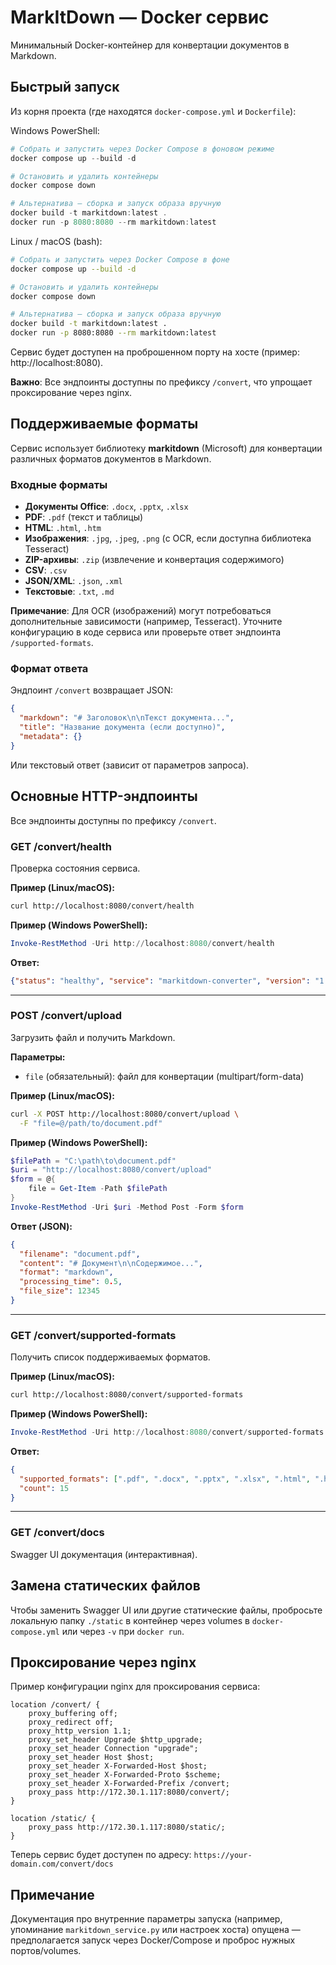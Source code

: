 # MarkItDown — Docker сервис

Минимальный Docker-контейнер для конвертации документов в Markdown.

## Быстрый запуск

Из корня проекта (где находятся `docker-compose.yml` и `Dockerfile`):

Windows PowerShell:

```powershell
# Cобрать и запустить через Docker Compose в фоновом режиме
docker compose up --build -d

# Остановить и удалить контейнеры
docker compose down

# Альтернатива — сборка и запуск образа вручную
docker build -t markitdown:latest .
docker run -p 8080:8080 --rm markitdown:latest
```

Linux / macOS (bash):

```bash
# Cобрать и запустить через Docker Compose в фоне
docker compose up --build -d

# Остановить и удалить контейнеры
docker compose down

# Альтернатива — сборка и запуск образа вручную
docker build -t markitdown:latest .
docker run -p 8080:8080 --rm markitdown:latest
```

Сервис будет доступен на проброшенном порту на хосте (пример: http://localhost:8080).

**Важно**: Все эндпоинты доступны по префиксу `/convert`, что упрощает проксирование через nginx.

## Поддерживаемые форматы

Сервис использует библиотеку **markitdown** (Microsoft) для конвертации различных форматов документов в Markdown.

### Входные форматы

- **Документы Office**: `.docx`, `.pptx`, `.xlsx`
- **PDF**: `.pdf` (текст и таблицы)
- **HTML**: `.html`, `.htm`
- **Изображения**: `.jpg`, `.jpeg`, `.png` (с OCR, если доступна библиотека Tesseract)
- **ZIP-архивы**: `.zip` (извлечение и конвертация содержимого)
- **CSV**: `.csv`
- **JSON/XML**: `.json`, `.xml`
- **Текстовые**: `.txt`, `.md`

**Примечание**: Для OCR (изображений) могут потребоваться дополнительные зависимости (например, Tesseract). Уточните конфигурацию в коде сервиса или проверьте ответ эндпоинта `/supported-formats`.

### Формат ответа

Эндпоинт `/convert` возвращает JSON:

```json
{
  "markdown": "# Заголовок\n\nТекст документа...",
  "title": "Название документа (если доступно)",
  "metadata": {}
}
```

Или текстовый ответ (зависит от параметров запроса).

## Основные HTTP-эндпоинты

Все эндпоинты доступны по префиксу `/convert`.

### GET /convert/health

Проверка состояния сервиса.

**Пример (Linux/macOS):**

```bash
curl http://localhost:8080/convert/health
```

**Пример (Windows PowerShell):**

```powershell
Invoke-RestMethod -Uri http://localhost:8080/convert/health
```

**Ответ:**

```json
{"status": "healthy", "service": "markitdown-converter", "version": "1.0.0"}
```

---

### POST /convert/upload

Загрузить файл и получить Markdown.

**Параметры:**
- `file` (обязательный): файл для конвертации (multipart/form-data)

**Пример (Linux/macOS):**

```bash
curl -X POST http://localhost:8080/convert/upload \
  -F "file=@/path/to/document.pdf"
```

**Пример (Windows PowerShell):**

```powershell
$filePath = "C:\path\to\document.pdf"
$uri = "http://localhost:8080/convert/upload"
$form = @{
    file = Get-Item -Path $filePath
}
Invoke-RestMethod -Uri $uri -Method Post -Form $form
```

**Ответ (JSON):**

```json
{
  "filename": "document.pdf",
  "content": "# Документ\n\nСодержимое...",
  "format": "markdown",
  "processing_time": 0.5,
  "file_size": 12345
}
```

---

### GET /convert/supported-formats

Получить список поддерживаемых форматов.

**Пример (Linux/macOS):**

```bash
curl http://localhost:8080/convert/supported-formats
```

**Пример (Windows PowerShell):**

```powershell
Invoke-RestMethod -Uri http://localhost:8080/convert/supported-formats
```

**Ответ:**

```json
{
  "supported_formats": [".pdf", ".docx", ".pptx", ".xlsx", ".html", ".htm", ".jpg", ".jpeg", ".png", ".zip", ".csv", ".json", ".xml", ".txt", ".md"],
  "count": 15
}
```

---

### GET /convert/docs

Swagger UI документация (интерактивная).

## Замена статических файлов

Чтобы заменить Swagger UI или другие статические файлы, пробросьте локальную папку `./static` в контейнер через volumes в `docker-compose.yml` или через `-v` при `docker run`.

## Проксирование через nginx

Пример конфигурации nginx для проксирования сервиса:

```nginx
location /convert/ {
    proxy_buffering off;
    proxy_redirect off;
    proxy_http_version 1.1;
    proxy_set_header Upgrade $http_upgrade;
    proxy_set_header Connection "upgrade";
    proxy_set_header Host $host;
    proxy_set_header X-Forwarded-Host $host;
    proxy_set_header X-Forwarded-Proto $scheme;
    proxy_set_header X-Forwarded-Prefix /convert;
    proxy_pass http://172.30.1.117:8080/convert/;
}

location /static/ {
    proxy_pass http://172.30.1.117:8080/static/;
}
```

Теперь сервис будет доступен по адресу: `https://your-domain.com/convert/docs`

## Примечание

Документация про внутренние параметры запуска (например, упоминание `markitdown_service.py` или настроек хоста) опущена — предполагается запуск через Docker/Compose и проброс нужных портов/volumes.
